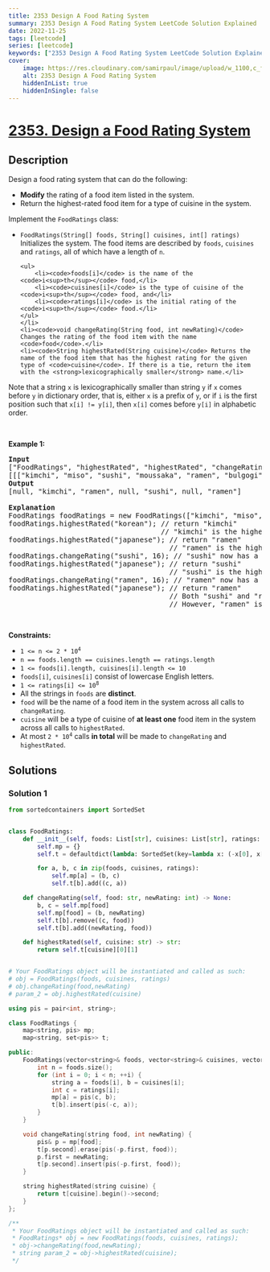 ```yaml
---
title: 2353 Design A Food Rating System
summary: 2353 Design A Food Rating System LeetCode Solution Explained
date: 2022-11-25
tags: [leetcode]
series: [leetcode]
keywords: ["2353 Design A Food Rating System LeetCode Solution Explained in all languages", "2353 Design A Food Rating System", "LeetCode", "leetcode solution in Python3 C++ Java Go PHP Ruby Swift TypeScript Rust C# JavaScript C", "GeeksforGeeks", "InterviewBit", "Coding Ninjas", "HackerRank", "HackerEarth", "CodeChef", "TopCoder", "AlgoExpert", "freeCodeCamp", "Codeforces", "GitHub", "AtCoder", "Samir Paul"]
cover:
    image: https://res.cloudinary.com/samirpaul/image/upload/w_1100,c_fit,co_rgb:FFFFFF,l_text:Arial_75_bold:2353 Design A Food Rating System - Solution Explained/problem-solving.webp
    alt: 2353 Design A Food Rating System
    hiddenInList: true
    hiddenInSingle: false
---
```



# [2353. Design a Food Rating System](https://leetcode.com/problems/design-a-food-rating-system)


## Description

<p>Design a food rating system that can do the following:</p>

<ul>
	<li><strong>Modify</strong> the rating of a food item listed in the system.</li>
	<li>Return the highest-rated food item for a type of cuisine in the system.</li>
</ul>

<p>Implement the <code>FoodRatings</code> class:</p>

<ul>
	<li><code>FoodRatings(String[] foods, String[] cuisines, int[] ratings)</code> Initializes the system. The food items are described by <code>foods</code>, <code>cuisines</code> and <code>ratings</code>, all of which have a length of <code>n</code>.

    <ul>
    	<li><code>foods[i]</code> is the name of the <code>i<sup>th</sup></code> food,</li>
    	<li><code>cuisines[i]</code> is the type of cuisine of the <code>i<sup>th</sup></code> food, and</li>
    	<li><code>ratings[i]</code> is the initial rating of the <code>i<sup>th</sup></code> food.</li>
    </ul>
    </li>
    <li><code>void changeRating(String food, int newRating)</code> Changes the rating of the food item with the name <code>food</code>.</li>
    <li><code>String highestRated(String cuisine)</code> Returns the name of the food item that has the highest rating for the given type of <code>cuisine</code>. If there is a tie, return the item with the <strong>lexicographically smaller</strong> name.</li>

</ul>

<p>Note that a string <code>x</code> is lexicographically smaller than string <code>y</code> if <code>x</code> comes before <code>y</code> in dictionary order, that is, either <code>x</code> is a prefix of <code>y</code>, or if <code>i</code> is the first position such that <code>x[i] != y[i]</code>, then <code>x[i]</code> comes before <code>y[i]</code> in alphabetic order.</p>

<p>&nbsp;</p>
<p><strong class="example">Example 1:</strong></p>

<pre>
<strong>Input</strong>
[&quot;FoodRatings&quot;, &quot;highestRated&quot;, &quot;highestRated&quot;, &quot;changeRating&quot;, &quot;highestRated&quot;, &quot;changeRating&quot;, &quot;highestRated&quot;]
[[[&quot;kimchi&quot;, &quot;miso&quot;, &quot;sushi&quot;, &quot;moussaka&quot;, &quot;ramen&quot;, &quot;bulgogi&quot;], [&quot;korean&quot;, &quot;japanese&quot;, &quot;japanese&quot;, &quot;greek&quot;, &quot;japanese&quot;, &quot;korean&quot;], [9, 12, 8, 15, 14, 7]], [&quot;korean&quot;], [&quot;japanese&quot;], [&quot;sushi&quot;, 16], [&quot;japanese&quot;], [&quot;ramen&quot;, 16], [&quot;japanese&quot;]]
<strong>Output</strong>
[null, &quot;kimchi&quot;, &quot;ramen&quot;, null, &quot;sushi&quot;, null, &quot;ramen&quot;]

<strong>Explanation</strong>
FoodRatings foodRatings = new FoodRatings([&quot;kimchi&quot;, &quot;miso&quot;, &quot;sushi&quot;, &quot;moussaka&quot;, &quot;ramen&quot;, &quot;bulgogi&quot;], [&quot;korean&quot;, &quot;japanese&quot;, &quot;japanese&quot;, &quot;greek&quot;, &quot;japanese&quot;, &quot;korean&quot;], [9, 12, 8, 15, 14, 7]);
foodRatings.highestRated(&quot;korean&quot;); // return &quot;kimchi&quot;
                                    // &quot;kimchi&quot; is the highest rated korean food with a rating of 9.
foodRatings.highestRated(&quot;japanese&quot;); // return &quot;ramen&quot;
                                      // &quot;ramen&quot; is the highest rated japanese food with a rating of 14.
foodRatings.changeRating(&quot;sushi&quot;, 16); // &quot;sushi&quot; now has a rating of 16.
foodRatings.highestRated(&quot;japanese&quot;); // return &quot;sushi&quot;
                                      // &quot;sushi&quot; is the highest rated japanese food with a rating of 16.
foodRatings.changeRating(&quot;ramen&quot;, 16); // &quot;ramen&quot; now has a rating of 16.
foodRatings.highestRated(&quot;japanese&quot;); // return &quot;ramen&quot;
                                      // Both &quot;sushi&quot; and &quot;ramen&quot; have a rating of 16.
                                      // However, &quot;ramen&quot; is lexicographically smaller than &quot;sushi&quot;.
</pre>

<p>&nbsp;</p>
<p><strong>Constraints:</strong></p>

<ul>
	<li><code>1 &lt;= n &lt;= 2 * 10<sup>4</sup></code></li>
	<li><code>n == foods.length == cuisines.length == ratings.length</code></li>
	<li><code>1 &lt;= foods[i].length, cuisines[i].length &lt;= 10</code></li>
	<li><code>foods[i]</code>, <code>cuisines[i]</code> consist of lowercase English letters.</li>
	<li><code>1 &lt;= ratings[i] &lt;= 10<sup>8</sup></code></li>
	<li>All the strings in <code>foods</code> are <strong>distinct</strong>.</li>
	<li><code>food</code> will be the name of a food item in the system across all calls to <code>changeRating</code>.</li>
	<li><code>cuisine</code> will be a type of cuisine of <strong>at least one</strong> food item in the system across all calls to <code>highestRated</code>.</li>
	<li>At most <code>2 * 10<sup>4</sup></code> calls <strong>in total</strong> will be made to <code>changeRating</code> and <code>highestRated</code>.</li>
</ul>

## Solutions

### Solution 1

<!-- tabs:start -->

```python
from sortedcontainers import SortedSet


class FoodRatings:
    def __init__(self, foods: List[str], cuisines: List[str], ratings: List[int]):
        self.mp = {}
        self.t = defaultdict(lambda: SortedSet(key=lambda x: (-x[0], x[1])))

        for a, b, c in zip(foods, cuisines, ratings):
            self.mp[a] = (b, c)
            self.t[b].add((c, a))

    def changeRating(self, food: str, newRating: int) -> None:
        b, c = self.mp[food]
        self.mp[food] = (b, newRating)
        self.t[b].remove((c, food))
        self.t[b].add((newRating, food))

    def highestRated(self, cuisine: str) -> str:
        return self.t[cuisine][0][1]


# Your FoodRatings object will be instantiated and called as such:
# obj = FoodRatings(foods, cuisines, ratings)
# obj.changeRating(food,newRating)
# param_2 = obj.highestRated(cuisine)
```

```cpp
using pis = pair<int, string>;

class FoodRatings {
    map<string, pis> mp;
    map<string, set<pis>> t;

public:
    FoodRatings(vector<string>& foods, vector<string>& cuisines, vector<int>& ratings) {
        int n = foods.size();
        for (int i = 0; i < n; ++i) {
            string a = foods[i], b = cuisines[i];
            int c = ratings[i];
            mp[a] = pis(c, b);
            t[b].insert(pis(-c, a));
        }
    }

    void changeRating(string food, int newRating) {
        pis& p = mp[food];
        t[p.second].erase(pis(-p.first, food));
        p.first = newRating;
        t[p.second].insert(pis(-p.first, food));
    }

    string highestRated(string cuisine) {
        return t[cuisine].begin()->second;
    }
};

/**
 * Your FoodRatings object will be instantiated and called as such:
 * FoodRatings* obj = new FoodRatings(foods, cuisines, ratings);
 * obj->changeRating(food,newRating);
 * string param_2 = obj->highestRated(cuisine);
 */
```

<!-- tabs:end -->

<!-- end -->
